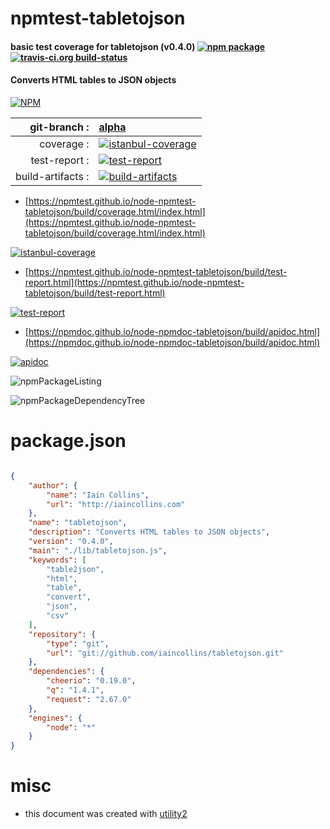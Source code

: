 # npmtest-tabletojson

#### basic test coverage for  tabletojson (v0.4.0)  [![npm package](https://img.shields.io/npm/v/npmtest-tabletojson.svg?style=flat-square)](https://www.npmjs.org/package/npmtest-tabletojson) [![travis-ci.org build-status](https://api.travis-ci.org/npmtest/node-npmtest-tabletojson.svg)](https://travis-ci.org/npmtest/node-npmtest-tabletojson)

#### Converts HTML tables to JSON objects

[![NPM](https://nodei.co/npm/tabletojson.png?downloads=true&downloadRank=true&stars=true)](https://www.npmjs.com/package/tabletojson)

| git-branch : | [alpha](https://github.com/npmtest/node-npmtest-tabletojson/tree/alpha)|
|--:|:--|
| coverage : | [![istanbul-coverage](https://npmtest.github.io/node-npmtest-tabletojson/build/coverage.badge.svg)](https://npmtest.github.io/node-npmtest-tabletojson/build/coverage.html/index.html)|
| test-report : | [![test-report](https://npmtest.github.io/node-npmtest-tabletojson/build/test-report.badge.svg)](https://npmtest.github.io/node-npmtest-tabletojson/build/test-report.html)|
| build-artifacts : | [![build-artifacts](https://npmtest.github.io/node-npmtest-tabletojson/glyphicons_144_folder_open.png)](https://github.com/npmtest/node-npmtest-tabletojson/tree/gh-pages/build)|

- [https://npmtest.github.io/node-npmtest-tabletojson/build/coverage.html/index.html](https://npmtest.github.io/node-npmtest-tabletojson/build/coverage.html/index.html)

[![istanbul-coverage](https://npmtest.github.io/node-npmtest-tabletojson/build/screenCapture.buildCi.browser.%252Ftmp%252Fbuild%252Fcoverage.lib.html.png)](https://npmtest.github.io/node-npmtest-tabletojson/build/coverage.html/index.html)

- [https://npmtest.github.io/node-npmtest-tabletojson/build/test-report.html](https://npmtest.github.io/node-npmtest-tabletojson/build/test-report.html)

[![test-report](https://npmtest.github.io/node-npmtest-tabletojson/build/screenCapture.buildCi.browser.%252Ftmp%252Fbuild%252Ftest-report.html.png)](https://npmtest.github.io/node-npmtest-tabletojson/build/test-report.html)

- [https://npmdoc.github.io/node-npmdoc-tabletojson/build/apidoc.html](https://npmdoc.github.io/node-npmdoc-tabletojson/build/apidoc.html)

[![apidoc](https://npmdoc.github.io/node-npmdoc-tabletojson/build/screenCapture.buildCi.browser.%252Ftmp%252Fbuild%252Fapidoc.html.png)](https://npmdoc.github.io/node-npmdoc-tabletojson/build/apidoc.html)

![npmPackageListing](https://npmtest.github.io/node-npmtest-tabletojson/build/screenCapture.npmPackageListing.svg)

![npmPackageDependencyTree](https://npmtest.github.io/node-npmtest-tabletojson/build/screenCapture.npmPackageDependencyTree.svg)



# package.json

```json

{
    "author": {
        "name": "Iain Collins",
        "url": "http://iaincollins.com"
    },
    "name": "tabletojson",
    "description": "Converts HTML tables to JSON objects",
    "version": "0.4.0",
    "main": "./lib/tabletojson.js",
    "keywords": [
        "table2json",
        "html",
        "table",
        "convert",
        "json",
        "csv"
    ],
    "repository": {
        "type": "git",
        "url": "git://github.com/iaincollins/tabletojson.git"
    },
    "dependencies": {
        "cheerio": "0.19.0",
        "q": "1.4.1",
        "request": "2.67.0"
    },
    "engines": {
        "node": "*"
    }
}
```



# misc
- this document was created with [utility2](https://github.com/kaizhu256/node-utility2)
